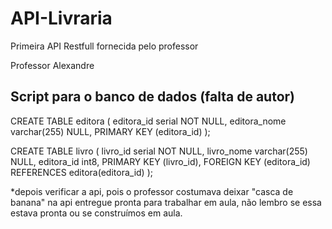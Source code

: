# API-Livraria
Primeira API Restfull fornecida pelo professor

Professor Alexandre

## Script para o banco de dados (falta de autor)
CREATE TABLE editora (
	editora_id serial NOT NULL,
	editora_nome varchar(255) NULL,
	PRIMARY KEY (editora_id)
);


CREATE TABLE livro (
	livro_id serial NOT NULL,
	livro_nome varchar(255) NULL,
	editora_id int8,
	PRIMARY KEY (livro_id),
	FOREIGN KEY (editora_id) REFERENCES editora(editora_id)
);

 *depois verificar a api, pois o professor costumava deixar "casca de banana" na api entregue pronta para trabalhar em aula, não lembro se essa estava pronta ou se construímos em aula.
